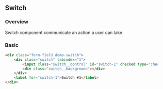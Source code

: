 ## Switch

### Overview
Switch component communicate an action a user can take.

### Basic
```html
<div class="form-field demo-switch">
    <div class="switch" tabindex="1">
        <input class="switch__control" id="switch-1" checked type="checkbox" />
        <div class="switch__background"></div>
    </div>
    <label for="switch-1">Switch #1</label>
</div>
```
